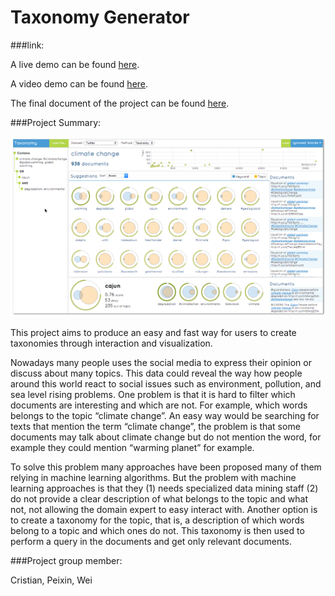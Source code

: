 # Taxonomy Generator

###link:

A live demo can be found [here](http://nyu-cs6313-projects.github.io/Taxonomy-Generator/index.html).

A video demo can be found [here](https://vimeo.com/127993895).

The final document of the project can be found
[here](https://github.com/NYU-CS6313-Projects/Taxonomy-Generator/blob/master/TaxonomyGenerator.pdf).

###Project Summary:

![Taxonomy Generator](https://github.com/NYU-CS6313-Projects/Taxonomy-Generator/blob/master/img/video.png)

This project aims to produce an easy and fast way for users to create taxonomies through interaction and visualization.

Nowadays many people uses the social media to express their opinion or discuss about many topics. This data could reveal the way how people around this world react to social issues such as environment, pollution,  and sea level rising problems. One problem is that it is hard to filter which documents are interesting and which are not. For example, which words belongs to the topic “climate change”. An easy way would be searching for texts that mention the term “climate change”, the problem is that some documents may talk about climate change but do not mention the word, for example they could mention “warming planet” for example.

To solve this problem many approaches have been proposed many of them relying in machine learning algorithms. But the problem with machine learning approaches is that they (1) needs specialized data mining staff (2) do not provide a clear description of what belongs to the topic and what not, not allowing the domain expert to easy interact with. Another option is to create a taxonomy for the topic, that is, a description of which words belong to a topic and which ones do not. This taxonomy is then used to perform a query in the documents and get only relevant documents.

###Project group member: 

Cristian, Peixin, Wei